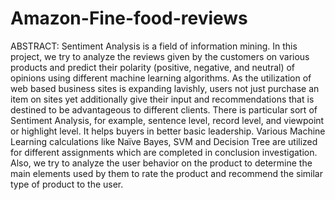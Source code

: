 # Amazon-Fine-food-reviews

ABSTRACT:
Sentiment Analysis is a field of information mining. In this project, we try to analyze the reviews given by the
customers on various products and predict their polarity (positive, negative, and neutral) of opinions using
different machine learning algorithms. As the utilization of web based business sites is expanding lavishly, users
not just purchase an item on sites yet additionally give their input and recommendations that is destined to be
advantageous to different clients. There is particular sort of Sentiment Analysis, for example, sentence level,
record level, and viewpoint or highlight level. It helps buyers in better basic leadership. Various Machine Learning
calculations like Naïve Bayes, SVM and Decision Tree are utilized for different assignments which are completed in
conclusion investigation.
Also, we try to analyze the user behavior on the product to determine the main elements used by them to rate the
product and recommend the similar type of product to the user.

